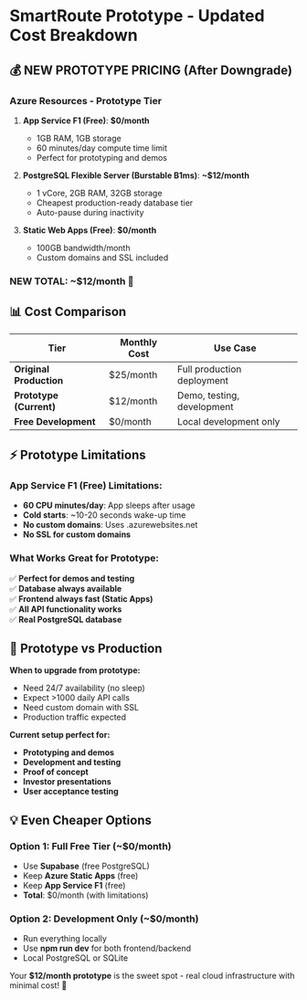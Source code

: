# SmartRoute Prototype - Updated Cost Breakdown

## 💰 NEW PROTOTYPE PRICING (After Downgrade)

### Azure Resources - Prototype Tier
1. **App Service F1 (Free)**: **$0/month**
   - 1GB RAM, 1GB storage
   - 60 minutes/day compute time limit
   - Perfect for prototyping and demos

2. **PostgreSQL Flexible Server (Burstable B1ms)**: **~$12/month**
   - 1 vCore, 2GB RAM, 32GB storage
   - Cheapest production-ready database tier
   - Auto-pause during inactivity

3. **Static Web Apps (Free)**: **$0/month**
   - 100GB bandwidth/month
   - Custom domains and SSL included

### **NEW TOTAL: ~$12/month** 💸

## 📊 Cost Comparison

| Tier | Monthly Cost | Use Case |
|------|-------------|----------|
| **Original Production** | $25/month | Full production deployment |
| **Prototype (Current)** | $12/month | Demo, testing, development |
| **Free Development** | $0/month | Local development only |

## ⚡ Prototype Limitations

### App Service F1 (Free) Limitations:
- **60 CPU minutes/day**: App sleeps after usage
- **Cold starts**: ~10-20 seconds wake-up time
- **No custom domains**: Uses .azurewebsites.net
- **No SSL for custom domains**

### What Works Great for Prototype:
✅ **Perfect for demos and testing**  
✅ **Database always available**  
✅ **Frontend always fast (Static Apps)**  
✅ **All API functionality works**  
✅ **Real PostgreSQL database**  

## 🚀 Prototype vs Production

**When to upgrade from prototype:**
- Need 24/7 availability (no sleep)
- Expect >1000 daily API calls
- Need custom domain with SSL
- Production traffic expected

**Current setup perfect for:**
- **Prototyping and demos**
- **Development and testing**
- **Proof of concept**
- **Investor presentations**
- **User acceptance testing**

## 💡 Even Cheaper Options

### Option 1: Full Free Tier (~$0/month)
- Use **Supabase** (free PostgreSQL)
- Keep **Azure Static Apps** (free)
- Keep **App Service F1** (free)
- **Total**: $0/month (with limitations)

### Option 2: Development Only (~$0/month)  
- Run everything locally
- Use **npm run dev** for both frontend/backend
- Local PostgreSQL or SQLite

Your **$12/month prototype** is the sweet spot - real cloud infrastructure with minimal cost! 🎯